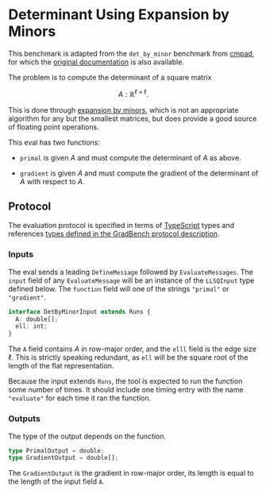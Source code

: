# Determinant Using Expansion by Minors

This benchmark is adapted from the `det_by_minor` benchmark from
[cmpad][], for which the [original documentation][] is also available.

The problem is to compute the determinant of a square matrix

```math
A : \mathbb{R}^{\ell \times \ell}.
```

This is done through [expansion by minors][], which is not an
appropriate algorithm for any but the smallest matrices, but does
provide a good source of floating point operations.

This eval has two functions:

- `primal` is given $A$ and must compute the determinant of $A$ as above.

- `gradient` is given $A$ and must compute the gradient of the
  determinant of $A$ with respect to $A$.

## Protocol

The evaluation protocol is specified in terms of [TypeScript][] types
and references [types defined in the GradBench protocol
description][protocol].

### Inputs

The eval sends a leading `DefineMessage` followed by
`EvaluateMessages`. The `input` field of any `EvaluateMessage` will be
an instance of the `LLSQInput` type defined below. The `function`
field will one of the strings `"primal"` or `"gradient"`.

```typescript
interface DetByMinorInput extends Runs {
  A: double[];
  ell: int;
}
```

The `A` field contains $A$ in row-major order, and the `elll` field is
the edge size $\ell$. This is strictly speaking redundant, as `ell`
will be the square root of the length of the flat representation.

Because the input extends `Runs`, the tool is expected to run the
function some number of times. It should include one timing entry with
the name `"evaluate"` for each time it ran the function.

### Outputs

The type of the output depends on the function.

```typescript
type PrimalOutput = double;
type GradientOutput = double[];
```

The `GradientOutput` is the gradient in row-major order, its length is
equal to the length of the input field `A`.

[cmpad]: https://github.com/bradbell/cmpad
[original documentation]: https://cmpad.readthedocs.io/det_by_minor.html
[expansion by minors]: https://mathworld.wolfram.com/DeterminantExpansionbyMinors.html
[protocol]: /CONTRIBUTING.md#types
[typescript]: https://www.typescriptlang.org/
